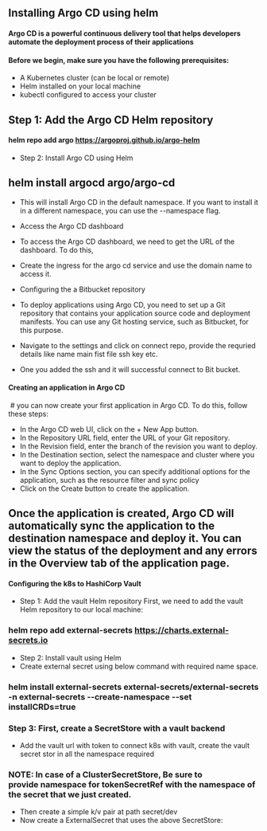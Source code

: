 ## Installing Argo CD using helm

#### Argo CD is a powerful continuous delivery tool that helps developers automate the deployment process of their applications

#### Before we begin, make sure you have the following prerequisites:
* A Kubernetes cluster (can be local or remote)
* Helm installed on your local machine
* kubectl configured to access your cluster
## Step 1: Add the Argo CD Helm repository
#### helm repo add argo https://argoproj.github.io/argo-helm
* Step 2: Install Argo CD using Helm
## helm install argocd argo/argo-cd
* This will install Argo CD in the default namespace. If you want to install it in a different namespace, you can use the --namespace flag.
* Access the Argo CD dashboard
* To access the Argo CD dashboard, we need to get the URL of the dashboard. To do this,
* Create the ingress for the argo cd service and use the domain name to access it.
* Configuring the a Bitbucket repository
* To deploy applications using Argo CD, you need to set up a Git repository that contains your application source code and deployment manifests. You can use any Git hosting service, such as  Bitbucket, for this purpose.
* Navigate to the settings and click on connect repo, provide the requried details like name main fist file ssh key etc.






* One you added the ssh and it will successful connect to Bit bucket.


#### Creating an application in Argo CD
 # you can now create your first application in Argo CD. To do this, follow these steps:

* In the Argo CD web UI, click on the + New App button.
* In the Repository URL field, enter the URL of your Git repository.
* In the Revision field, enter the branch  of the revision you want to deploy.
* In the Destination section, select the namespace and cluster where you want to deploy the application.
* In the Sync Options section, you can specify additional options for the application, such as the resource filter and sync policy
* Click on the Create button to create the application.
## Once the application is created, Argo CD will automatically sync the application to the destination namespace and deploy it. You can view the status of the deployment and any errors in the Overview tab of the application page.


#### Configuring the k8s to HashiCorp Vault
* Step 1: Add the vault Helm repository
First, we need to add the vault  Helm repository to our local machine:
### helm repo add external-secrets https://charts.external-secrets.io
* Step 2: Install vault using Helm
* Create external secret using below command with required name space.
### helm install external-secrets external-secrets/external-secrets -n external-secrets --create-namespace --set installCRDs=true

### Step 3: First, create a SecretStore with a vault backend
 * Add the vault url with token to connect k8s with vault, create the vault secret stor in all the namespace required

### NOTE: In case of a ClusterSecretStore, Be sure to provide namespace for tokenSecretRef with the namespace of the secret that we just created.
* Then create a simple k/v pair at path secret/dev
* Now create a ExternalSecret that uses the above SecretStore:

